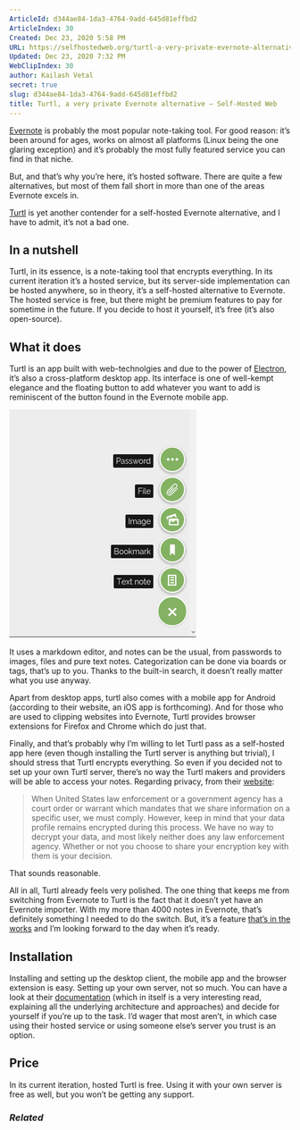 ```yaml
---
ArticleId: d344ae84-1da3-4764-9add-645d81effbd2
ArticleIndex: 30
Created: Dec 23, 2020 5:58 PM
URL: https://selfhostedweb.org/turtl-a-very-private-evernote-alternative/
Updated: Dec 23, 2020 7:32 PM
WebClipIndex: 30
author: Kailash Vetal
secret: true
slug: d344ae84-1da3-4764-9add-645d81effbd2
title: Turtl, a very private Evernote alternative – Self-Hosted Web
---
```

[Evernote](https://evernote.com/) is probably the most popular note-taking tool. For good reason: it’s been around for ages, works on almost all platforms (Linux being the one glaring exception) and it’s probably the most fully featured service you can find in that niche.

But, and that’s why you’re here, it’s hosted software. There are quite a few alternatives, but most of them fall short in more than one of the areas Evernote excels in.

[Turtl](http://turtlapp.com/) is yet another contender for a self-hosted Evernote alternative, and I have to admit, it’s not a bad one.

## In a nutshell

Turtl, in its essence, is a note-taking tool that encrypts everything. In its current iteration it’s a hosted service, but its server-side implementation can be hosted anywhere, so in theory, it’s a self-hosted alternative to Evernote. The hosted service is free, but there might be premium features to pay for sometime in the future. If you decide to host it yourself, it’s free (it’s also open-source).

## What it does

Turtl is an app built with web-technolgies and due to the power of [Electron](https://github.com/electron/electron), it’s also a cross-platform desktop app. Its interface is one of well-kempt elegance and the floating button to add whatever you want to add is reminiscent of the button found in the Evernote mobile app.

![30%20b895f8dff34a4bc3873ec869c19a1924/turtl2.png](30%20b895f8dff34a4bc3873ec869c19a1924/turtl2.png)

It uses a markdown editor, and notes can be the usual, from passwords to images, files and pure text notes. Categorization can be done via boards or tags, that’s up to you. Thanks to the built-in search, it doesn’t really matter what you use anyway.

Apart from desktop apps, turtl also comes with a mobile app for Android (according to their website, an iOS app is forthcoming). And for those who are used to clipping websites into Evernote, Turtl provides browser extensions for Firefox and Chrome which do just that.

Finally, and that’s probably why I’m willing to let Turtl pass as a self-hosted app here (even though installing the Turtl server is anything but trivial), I should stress that Turtl encrypts everything. So even if you decided not to set up your own Turtl server, there’s no way the Turtl makers and providers will be able to access your notes. Regarding privacy, from their [website](https://turtlapp.com/privacy/):

> When United States law enforcement or a government agency has a court order or warrant which mandates that we share information on a specific user, we must comply. However, keep in mind that your data profile remains encrypted during this process. We have no way to decrypt your data, and most likely neither does any law enforcement agency. Whether or not you choose to share your encryption key with them is your decision.

That sounds reasonable.

All in all, Turtl already feels very polished. The one thing that keeps me from switching from Evernote to Turtl is the fact that it doesn’t yet have an Evernote importer. With my more than 4000 notes in Evernote, that’s definitely something I needed to do the switch. But, it’s a feature [that’s in the works](https://groups.google.com/forum/#!topic/turtl/y_-ownFVLgA) and I’m looking forward to the day when it’s ready.

## Installation

Installing and setting up the desktop client, the mobile app and the browser extension is easy. Setting up your own server, not so much. You can have a look at their [documentation](https://turtlapp.com/docs/) (which in itself is a very interesting read, explaining all the underlying architecture and approaches) and decide for yourself if you’re up to the task. I’d wager that most aren’t, in which case using their hosted service or using someone else’s server you trust is an option.

## Price

In its current iteration, hosted Turtl is free. Using it with your own server is free as well, but you won’t be getting any support.

### *Related*
